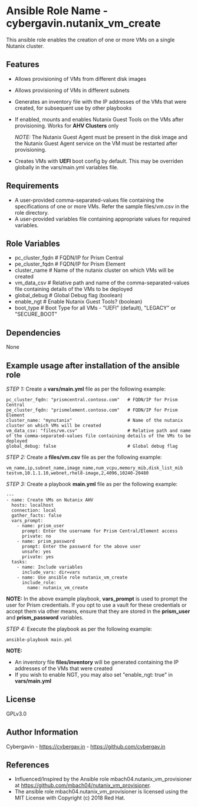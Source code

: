 Ansible Role Name - cybergavin.nutanix_vm_create
================================================

This ansible role enables the creation of one or more VMs on a single Nutanix cluster.

Features
---------

- Allows provisioning of VMs from different disk images
- Allows provisioning of VMs in different subnets
- Generates an inventory file with the IP addresses of the VMs that were created, for subsequent use by other playbooks
- If enabled, mounts and enables Nutanix Guest Tools on the VMs after provisioning. Works for **AHV Clusters** only

  *NOTE:* The Nutanix Guest Agent must be present in the disk image and the Nutanix Guest Agent service on the VM must be restarted after provisioning.

- Creates VMs with **UEFI** boot config by default. This may be overriden globally in the vars/main.yml variables file.

Requirements
------------

- A user-provided comma-separated-values file containing the specifications of one or more VMs. Refer the sample files/vm.csv in the role directory.
- A user-provided variables file containing appropriate values for required variables.

Role Variables
--------------

- pc_cluster_fqdn   # FQDN/IP for Prism Central
- pe_cluster_fqdn   # FQDN/IP for Prism Element
- cluster_name      # Name of the nutanix cluster on which VMs will be created 
- vm_data_csv       # Relative path and name of the comma-separated-values file containing details of the VMs to be deployed
- global_debug      # Global Debug flag (boolean)
- enable_ngt        # Enable Nutanix Guest Tools? (boolean)
- boot_type         # Boot Type for all VMs - "UEFI" (default), "LEGACY" or "SECURE_BOOT"


Dependencies
------------

None


Example usage after installation of the ansible role
-----------------------------------------------------

*STEP 1:* Create a **vars/main.yml** file as per the following example:

    pc_cluster_fqdn: "prismcentral.contoso.com"   # FQDN/IP for Prism Central
    pe_cluster_fqdn: "prismelement.contoso.com"   # FQDN/IP for Prism Element
    cluster_name: "mynutanix"                     # Name of the nutanix cluster on which VMs will be created
    vm_data_csv: "files/vm.csv"                   # Relative path and name of the comma-separated-values file containing details of the VMs to be deployed
    global_debug: false                           # Global debug flag


*STEP 2:* Create a **files/vm.csv** file as per the following example:

    vm_name,ip,subnet_name,image_name,num_vcpu,memory_mib,disk_list_mib
    testvm,10.1.1.10,webnet,rhel8-image,2,4096,10240-20480


*STEP 3:* Create a playbook **main.yml** file as per the following example:   

    ---
    - name: Create VMs on Nutanix AHV
      hosts: localhost
      connection: local
      gather_facts: false
      vars_prompt:
        - name: prism_user
          prompt: Enter the username for Prism Central/Element access
          private: no
        - name: prism_password
          prompt: Enter the password for the above user
          unsafe: yes
          private: yes
      tasks:
        - name: Include variables
          include_vars: dir=vars
        - name: Use ansible role nutanix_vm_create
          include_role:
            name: nutanix_vm_create

**NOTE:** In the above example playbook, **vars_prompt** is used to prompt the user for Prism credentials. If you opt to
use a vault for these credentials or accept them via other means, ensure that they are stored in the **prism_user** and **prism_password** variables.


*STEP 4:* Execute the playbook as per the following example:

    ansible-playbook main.yml

**NOTE:**
- An inventory file **files/inventory** will be generated containing the IP addresses of the VMs that were created
- If you wish to enable NGT, you may also set "enable_ngt: true" in **vars/main.yml**


License
-------

GPLv3.0


Author Information
------------------

Cybergavin - https://cybergav.in - https://github.com/cybergav.in


References
-----------

- Influenced/Inspired by the Ansible role mbach04.nutanix_vm_provisioner at https://github.com/mbach04/nutanix_vm_provisioner.
- The ansible role mbach04.nutanix_vm_provisioner is licensed using the MIT License with Copyright (c) 2018 Red Hat.